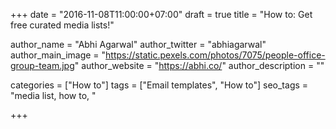 +++
date = "2016-11-08T11:00:00+07:00"
draft = true
title = "How to: Get free curated media lists!"

author_name = "Abhi Agarwal"
author_twitter = "abhiagarwal"
author_main_image = "https://static.pexels.com/photos/7075/people-office-group-team.jpg"
author_website = "https://abhi.co/"
author_description = ""

categories = ["How to"]
tags = ["Email templates", "How to"]
seo_tags = "media list, how to, "

+++
